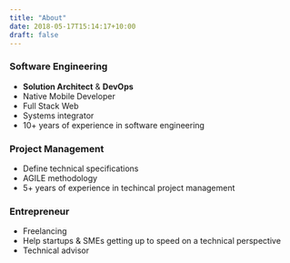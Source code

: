 ```yaml
---
title: "About"
date: 2018-05-17T15:14:17+10:00
draft: false
---
```


### Software Engineering
- **Solution Architect** & **DevOps**
- Native Mobile Developer
- Full Stack Web
- Systems integrator
- 10+ years of experience in software engineering

### Project Management
- Define technical specifications
- AGILE methodology
- 5+ years of experience in techincal project management

### Entrepreneur
- Freelancing
- Help startups & SMEs getting up to speed on a technical perspective
- Technical advisor

<!-- 
<img class="logo" src="https://upload.wikimedia.org/wikipedia/commons/thumb/d/d9/Node.js_logo.svg/2000px-Node.js_logo.svg.png" placeholder="NodeJS"/>
<img class="logo" src="https://upload.wikimedia.org/wikipedia/commons/thumb/c/ca/AngularJS_logo.svg/800px-AngularJS_logo.svg.png" placeholder="NodeJS"/>
<img class="logo" src="https://cdn-images-1.medium.com/max/1200/1*Qc0XxYm-qAZL-7tjjlNfrg.png" placeholder="Ruby"/>
<img class="logo" src="http://www.streamscape.com/images/main_content/solutions/mongo-underline.png" placeholder="Mongo"/>
<img class="logo" src="https://i.pinimg.com/originals/69/2d/4b/692d4ba7140e948920a8ccabe2f05973.png" placeholder="SQL"/> -->


<!-- <img class="logo" src="https://a0.awsstatic.com/libra-css/images/logos/aws_logo_smile_1200x630.png" placeholder="AWS"/>
<img class="logo" src="http://gluonhq.com/wp-content/uploads/2018/03/azure.png" placeholder="Azure"/>
<img class="logo" src="https://cdn-images-1.medium.com/max/2000/1*PCfipbEQTl6TLTGppEvUZA.png" placeholder="Docker"/>
<img class="logo" src="https://travis-ci.com/images/logos/TravisCI-Full-Color.png" placeholder="Travis CI"/>
<img class="logo" src="https://pages.codeship.com/hubfs/logo_codeship_colour_whitebg.png?t=1525831111946" placeholder="Codeship"/>
<img class="logo" src="https://www.mumosystems.com/wp-content/uploads/2015/07/Bamboo@2x-blue-400x400-transparent-344x200.png" placeholder="Bamboo"/>
<img class="logo" src="https://cdn-images-1.medium.com/max/800/1*qOlQSRAFuvGdP-YRg1WFWA.png" placeholder="Wercker"/>
<img class="logo" src="https://www.netlify.com/img/press/logos/full-logo-light.png" placeholder="Netlify"/> -->

<!-- <img class="logo" src="http://www.pngmart.com/files/4/Android-PNG-HD.png" placeholder="Android"/>
<img class="logo" src="http://codehustler.org/wp-content/uploads/2012/12/java_logo.png" placeholder="Java"/> -->
